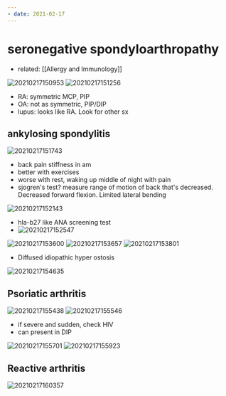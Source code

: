 ```yaml
---
- date: 2021-02-17
---
```


# seronegative spondyloarthropathy

- related: [[Allergy and Immunology]]

![20210217150953](https://photos.thisispiggy.com/file/wikiFiles/20210217150953.png)
![20210217151256](https://photos.thisispiggy.com/file/wikiFiles/20210217151256.png)

- RA: symmetric MCP, PIP
- OA: not as symmetric, PIP/DIP
- lupus: looks like RA. Look for other sx

## ankylosing spondylitis

![20210217151743](https://photos.thisispiggy.com/file/wikiFiles/20210217151743.png)

- back pain stiffness in am
- better with exercises
- worse with rest, waking up middle of night with pain
- sjogren's test? measure range of motion of back that's decreased. Decreased forward flexion. Limited lateral bending

![20210217152143](https://photos.thisispiggy.com/file/wikiFiles/20210217152143.png)

- hla-b27 like ANA screening test
- ![20210217152547](https://photos.thisispiggy.com/file/wikiFiles/20210217152547.png)

![20210217153600](https://photos.thisispiggy.com/file/wikiFiles/20210217153600.png)
![20210217153657](https://photos.thisispiggy.com/file/wikiFiles/20210217153657.png)
![20210217153801](https://photos.thisispiggy.com/file/wikiFiles/20210217153801.png)

- Diffused idiopathic hyper ostosis

![20210217154635](https://photos.thisispiggy.com/file/wikiFiles/20210217154635.png)

## Psoriatic arthritis

![20210217155438](https://photos.thisispiggy.com/file/wikiFiles/20210217155438.png)
![20210217155546](https://photos.thisispiggy.com/file/wikiFiles/20210217155546.png)

- if severe and sudden, check HIV
- can present in DIP

![20210217155701](https://photos.thisispiggy.com/file/wikiFiles/20210217155701.png)
![20210217155923](https://photos.thisispiggy.com/file/wikiFiles/20210217155923.png)

## Reactive arthritis

![20210217160357](https://photos.thisispiggy.com/file/wikiFiles/20210217160357.png)

